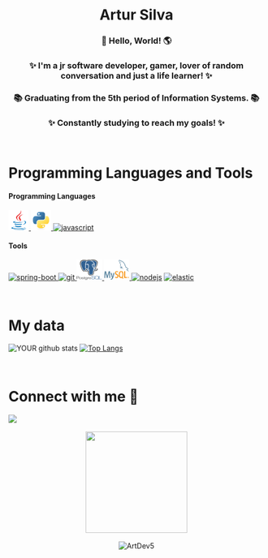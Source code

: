<h1 align="center">Artur Silva</h1>
<h3 align="center">👋 Hello, World! 🌎</h3>
<h3 align="center">✨ I'm a jr software developer, gamer, lover of random conversation and just a life learner! ✨</h3>
<h3 align="center">📚 Graduating from the 5th period of Information Systems. 📚</h3>
<h3 align="center">✨ Constantly studying to reach my goals! ✨</h3>


<br>

# Programming Languages and Tools

<h4 align="left">Programming Languages</h4>

<a href="https://www.oracle.com/br/java/technologies/javase-downloads.html" target="_blank"> <img src="https://raw.githubusercontent.com/devicons/devicon/master/icons/java/java-original.svg" alt="java" width="40" height="40"/> </a>
<a href="https://www.python.org" target="_blank"> <img src="https://raw.githubusercontent.com/devicons/devicon/master/icons/python/python-original.svg" alt="python" width="40" height="40"/> </a>
<a href="https://www.javascript.com/" target="_blank"> <img src="https://upload.wikimedia.org/wikipedia/commons/thumb/9/99/Unofficial_JavaScript_logo_2.svg/1024px-Unofficial_JavaScript_logo_2.svg.png" alt="javascript" width="40" height="40"/> </a>

<h4 align="left">Tools</h4>

<a href="https://spring.io/projects/spring-boot" target="_blank"> <img src="https://spring.io/images/spring-logo-9146a4d3298760c2e7e49595184e1975.svg" alt="spring-boot" width="90" height="60"/> </a>
<a href="https://git-scm.com/" target="_blank"> <img src="https://www.vectorlogo.zone/logos/git-scm/git-scm-icon.svg" alt="git" width="40" height="40"/> </a>
<a href="https://www.postgresql.org/" target="_blank"> <img src="https://raw.githubusercontent.com/docker-library/docs/01c12653951b2fe592c1f93a13b4e289ada0e3a1/postgres/logo.png" alt="postgresql" width="50" height="40"/> </a>
<a href="https://www.mysql.com/" target="_blank"> <img src="https://raw.githubusercontent.com/docker-library/docs/01c12653951b2fe592c1f93a13b4e289ada0e3a1/mysql/logo.png" alt="mysql" width="50" height="40"/> </a>
<a href="https://nodejs.org/static/images/logo.svg" target="_blank"> <img src="https://nodejs.org/static/images/logo.svg" alt="nodejs" width="50" height="40"/></a>
<a href="https://www.elastic.co/pt/" target="_blank"> <img src="https://images.contentstack.io/v3/assets/bltefdd0b53724fa2ce/blt280217a63b82a734/6202d3378b1f312528798412/elastic-logo.svg" alt="elastic" width="90" height="40"/></a>

<br>

# My data
![YOUR github stats](https://github-readme-stats.vercel.app/api?username=ArtDev5&show_icons=true&theme=radical) 
[![Top Langs](https://github-readme-stats.vercel.app/api/top-langs/?username=ArtDev5&layout=compact&theme=radical)](https://github.com/ArtDev5/github-readme-stats)

<br>

# Connect with me 🤝

[<img src="https://img.shields.io/badge/linkedin-%230077B5.svg?&style=for-the-badge&logo=linkedin&logoColor=white" />](https://linkedin.com/in/dev-artur-silva/)

<p align="center"> <img src="https://media0.giphy.com/media/KDDpcKigbfFpnejZs6/source.gif" width="200" height="200"></p>

<p align="center"><img src="https://komarev.com/ghpvc/?username=ArtDev5" alt="ArtDev5" /></p>

